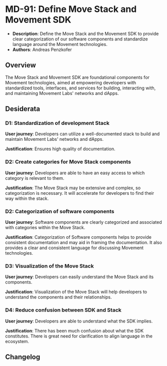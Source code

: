 # MD-91: Define Move Stack and Movement SDK

- **Description**: Define the Move Stack and the Movement SDK to provide clear categorization of our software components and standardize language around the Movement technologies.
- **Authors**: Andreas Penzkofer

## Overview

The Move Stack and Movement SDK are foundational components for Movement technologies, aimed at empowering developers with standardized tools, interfaces, and services for building, interacting with, and maintaining Movement Labs' networks and dApps.

## Desiderata

### D1: Standardization of development Stack

**User journey**: Developers can utilize a well-documented stack to build and maintain Movement Labs' networks and dApps.

**Justification**: Ensures high quality of documentation.

### D2: Create categories for Move Stack components

**User journey**: Developers are able to have an easy access to which category is relevant to them.

**Justification**: The Move Stack may be extensive and complex, so categorization is necessary. It will accelerate for developers to find their way within the stack.

### D2: Categorization of software components

**User journey**: Software components are clearly categorized and associated with categories within the Move Stack.

**Justification**: Categorization of Software components helps to provide consistent documentation and may aid in framing the documentation. It also provides a clear and consistent language for discussing Movement technologies.

### D3: Visualization of the Move Stack

**User journey**: Developers can easily understand the Move Stack and its components.

**Justification**: Visualization of the Move Stack will help developers to understand the components and their relationships.

### D4: Reduce confusion between SDK and Stack

**User journey**: Developers are able to understand what the SDK implies.

**Justification**: There has been much confusion about what the SDK constitutes. There is great need for clarification to align language in the ecosystem.

## Changelog

